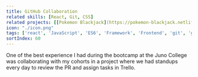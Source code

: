 ```yaml
---
title: GitHub Collaboration
related skills: [React, Git, CSS]
related projects: [[Pokemon Blackjack](https://pokemon-blackjack.netlify.app/)]
icon: "./icon.png"
tags: ['react', 'JavaScript', 'ES6', 'Framework', 'Frontend', 'git', 'github']
sortIndex: 60
---
```


One of the best experience I had during the bootcamp at the Juno College was collaborating with my cohorts in a project where we had standups every day to review the PR and assign tasks in Trello.
